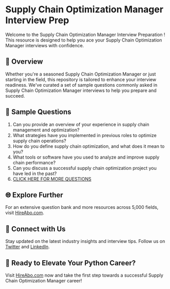 # Supply Chain Optimization Manager Interview Prep

Welcome to the Supply Chain Optimization Manager Interview Preparation ! This resource is designed to help you ace your Supply Chain Optimization Manager interviews with confidence.

## 🚀 Overview

Whether you're a seasoned Supply Chain Optimization Manager or just starting in the field, this repository is tailored to enhance your interview readiness. We've curated a set of sample questions commonly asked in Supply Chain Optimization Manager interviews to help you prepare and succeed.

## 📝 Sample Questions

1. Can you provide an overview of your experience in supply chain management and optimization?
2. What strategies have you implemented in previous roles to optimize supply chain operations?
3. How do you define supply chain optimization, and what does it mean to you?
4. What tools or software have you used to analyze and improve supply chain performance?
5. Can you discuss a successful supply chain optimization project you have led in the past?
6. [CLICK HERE FOR MORE QUESTIONS](https://hireabo.com/job/23_1_16/Supply%20Chain%20Optimization%20Manager)

## 🌐 Explore Further

For an extensive question bank and more resources across 5,000 fields, visit [HireAbo.com](https://www.hireabo.com).

## 📱 Connect with Us

Stay updated on the latest industry insights and interview tips. Follow us on [Twitter](https://twitter.com/hireabo) and [LinkedIn](https://www.linkedin.com/in/hire-abo-3609972a8/).

## 🚀 Ready to Elevate Your Python Career?

Visit [HireAbo.com](https://www.hireabo.com) now and take the first step towards a successful Supply Chain Optimization Manager career!